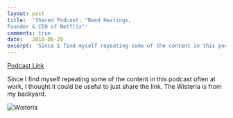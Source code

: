 ```yaml
---
layout: post
title:  'Shared Podcast: "Reed Hastings,
Founder & CEO of Netflix"'
comments: true
date:   2018-06-29
excerpt: 'Since I find myself repeating some of the content in this podcast often at work, I thought it could be useful to just share the link.  I really appreciated the reference to company culture, principal one and how he learned from his mistakes at Pure Software.'
---
```

[Podcast Link](https://mastersofscale.com/reed-hastings-culture-shock/)

Since I find myself repeating some of the content in this podcast often at work, I thought it could be useful to just share the link.  The Wisteria is from my backyard.

![Wisteria](https://lh3.googleusercontent.com/fP0xMf1m7koLuTnqKP13_QQgJOSbF7afKbTQOtZN_NdKB0UP2-D-WARkwL1l1hue34Ju22NQ2B2vNw=s400 "Wisteria")
